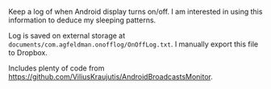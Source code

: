 Keep a log of when Android display turns on/off. I am interested in using this information to deduce my sleeping patterns.

Log is saved on external storage at `documents/com.agfeldman.onofflog/OnOffLog.txt`. I manually export this file to Dropbox.

Includes plenty of code from https://github.com/ViliusKraujutis/AndroidBroadcastsMonitor.
